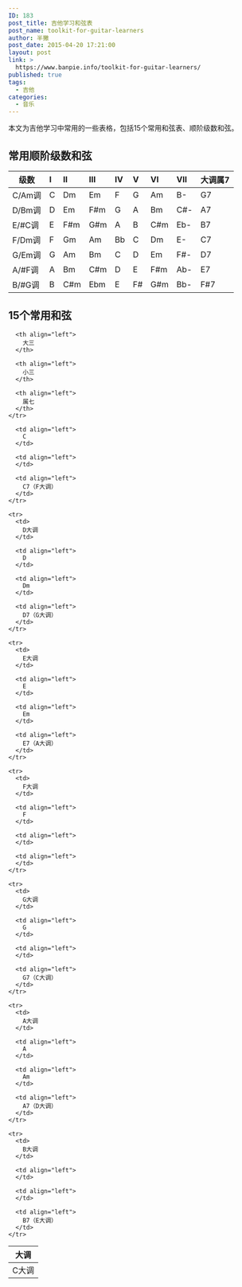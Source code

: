```yaml
---
ID: 183
post_title: 吉他学习和弦表
post_name: toolkit-for-guitar-learners
author: 半撇
post_date: 2015-04-20 17:21:00
layout: post
link: >
  https://www.banpie.info/toolkit-for-guitar-learners/
published: true
tags:
  - 吉他
categories:
  - 音乐
---
```

本文为吉他学习中常用的一些表格，包括15个常用和弦表、顺阶级数和弦。

## 常用顺阶级数和弦

| 级数    | I | II  | III | IV | V  | VI  | VII | 大调属7 |
| ----- |:- |:--- |:--- |:-- |:-- |:--- |:--- |:---- |
| C/Am调 | C | Dm  | Em  | F  | G  | Am  | B-  | G7   |
| D/Bm调 | D | Em  | F#m | G  | A  | Bm  | C#- | A7   |
| E/#C调 | E | F#m | G#m | A  | B  | C#m | Eb- | B7   |
| F/Dm调 | F | Gm  | Am  | Bb | C  | Dm  | E-  | C7   |
| G/Em调 | G | Am  | Bm  | C  | D  | Em  | F#- | D7   |
| A/#F调 | A | Bm  | C#m | D  | E  | F#m | Ab- | E7   |
| B/#G调 | B | C#m | Ebm | E  | F# | G#m | Bb- | F#7  |

## 15个常用和弦

<table>
  <thead>
    <tr>
      <th>
        大调
      </th>
      
      <th align="left">
        大三
      </th>
      
      <th align="left">
        小三
      </th>
      
      <th align="left">
        属七
      </th>
    </tr>
  </thead>
  
  <tbody>
    <tr>
      <td>
        C大调
      </td>
      
      <td align="left">
        C
      </td>
      
      <td align="left">
      </td>
      
      <td align="left">
        C7（F大调）
      </td>
    </tr>
    
    <tr>
      <td>
        D大调
      </td>
      
      <td align="left">
        D
      </td>
      
      <td align="left">
        Dm
      </td>
      
      <td align="left">
        D7（G大调）
      </td>
    </tr>
    
    <tr>
      <td>
        E大调
      </td>
      
      <td align="left">
        E
      </td>
      
      <td align="left">
        Em
      </td>
      
      <td align="left">
        E7（A大调）
      </td>
    </tr>
    
    <tr>
      <td>
        F大调
      </td>
      
      <td align="left">
        F
      </td>
      
      <td align="left">
      </td>
      
      <td align="left">
      </td>
    </tr>
    
    <tr>
      <td>
        G大调
      </td>
      
      <td align="left">
        G
      </td>
      
      <td align="left">
      </td>
      
      <td align="left">
        G7（C大调）
      </td>
    </tr>
    
    <tr>
      <td>
        A大调
      </td>
      
      <td align="left">
        A
      </td>
      
      <td align="left">
        Am
      </td>
      
      <td align="left">
        A7（D大调）
      </td>
    </tr>
    
    <tr>
      <td>
        B大调
      </td>
      
      <td align="left">
      </td>
      
      <td align="left">
      </td>
      
      <td align="left">
        B7（E大调）
      </td>
    </tr>
  </tbody>
</table>